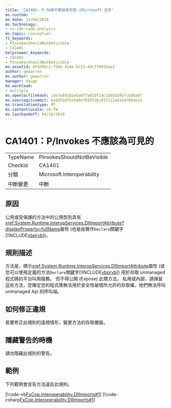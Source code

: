 ```yaml
---
title: 'CA1401: P 叫用不應該為可見 |Microsoft 文件'
ms.custom: ''
ms.date: 11/04/2016
ms.technology:
- vs-ide-code-analysis
ms.topic: conceptual
f1_keywords:
- PInvokesShouldNotBeVisible
- CA1401
helpviewer_keywords:
- CA1401
- PInvokesShouldNotBeVisible
ms.assetid: 0f4d96c1-f9de-414e-b223-4dc7f691bee3
author: gewarren
ms.author: gewarren
manager: douge
ms.workload:
- multiple
ms.openlocfilehash: c3efe89182eba0f7a81bf14c3265d395fcb86a07
ms.sourcegitcommit: 6a9d5bd75e50947659fd6c837111a6a547884e2a
ms.translationtype: MT
ms.contentlocale: zh-TW
ms.lasthandoff: 04/16/2018
---
```

# <a name="ca1401-pinvokes-should-not-be-visible"></a>CA1401：P/Invokes 不應該為可見的
|||  
|-|-|  
|TypeName|PInvokesShouldNotBeVisible|  
|CheckId|CA1401|  
|分類|Microsoft.Interoperability|  
|中斷變更|中斷|  
  
## <a name="cause"></a>原因  
 公用或受保護的方法中的公用型別具有<xref:System.Runtime.InteropServices.DllImportAttribute?displayProperty=fullName>屬性 (也是由實作`Declare`關鍵字[!INCLUDE[vbprvb](../code-quality/includes/vbprvb_md.md)])。  
  
## <a name="rule-description"></a>規則描述  
 方法是，標示<xref:System.Runtime.InteropServices.DllImportAttribute>屬性 (或您可以使用定義的方法`Declare`關鍵字[!INCLUDE[vbprvb](../code-quality/includes/vbprvb_md.md)]) 用於存取 unmanaged 程式碼的平台叫用服務。 但不得公開 (Expose) 此類方法。 私用或內部，請保留這些方法，您確定您的程式庫無法用於安全性破壞所允許的存取權，他們無法呼叫 unmanaged Api 的呼叫端。  
  
## <a name="how-to-fix-violations"></a>如何修正違規  
 若要修正此規則的違規情形，變更方法的存取層級。  
  
## <a name="when-to-suppress-warnings"></a>隱藏警告的時機  
 請勿隱藏此規則的警告。  
  
## <a name="example"></a>範例  
 下列範例會宣告方法違反此規則。  
  
 [!code-vb[FxCop.Interoperability.DllImports#1](../code-quality/codesnippet/VisualBasic/ca1401-p-invokes-should-not-be-visible_1.vb)]
 [!code-csharp[FxCop.Interoperability.DllImports#1](../code-quality/codesnippet/CSharp/ca1401-p-invokes-should-not-be-visible_1.cs)]